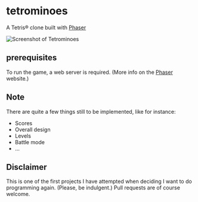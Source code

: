 # tetrominoes

A Tetris® clone built with [Phaser](http://phaser.io/)

![Screenshot of Tetrominoes](https://www.dropbox.com/s/warllx1tin5sq3c/Screenshot.png?raw=1)

## prerequisites

To run the game, a web server is required. (More info on the [Phaser](http://phaser.io/tutorials/getting-started/part2) website.)

## Note

There are quite a few things still to be implemented, like for instance:
- Scores
- Overall design
- Levels
- Battle mode
- ...

## Disclaimer

This is one of the first projects I have attempted when deciding I want to do programming again. (Please, be indulgent.) 
Pull requests are of course welcome.
